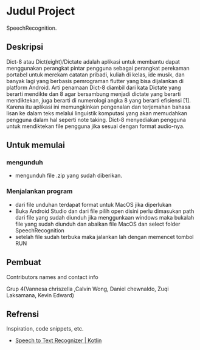 # Judul Project

SpeechRecognition.

## Deskripsi

Dict-8 atau Dict(eight)/Dictate adalah aplikasi untuk membantu dapat menggunakan perangkat pintar pengguna sebagai perangkat perekaman portabel untuk merekam catatan pribadi, kuliah di kelas, ide musik, dan banyak lagi yang berbasis pemrograman flutter yang bisa dijalankan di platform Android. Arti penamaan Dict-8 diambil dari kata Dictate yang berarti mendikte dan 8 agar bersambung menjadi dictate yang berarti mendiktekan, juga berarti di numerologi angka 8 yang berarti efisiensi [1]. Karena itu aplikasi ini memungkinkan pengenalan dan terjemahan bahasa lisan ke dalam teks melalui linguistik komputasi yang akan memudahkan pengguna dalam hal seperti note taking. Dict-8 menyediakan pengguna untuk mendiktekan file pengguna jika sesuai dengan format audio-nya.

## Untuk memulai

### mengunduh

* mengunduh file .zip yang sudah diberikan.

### Menjalankan program

* dari file unduhan terdapat format untuk MacOS jika diperlukan
* Buka Android Studio dan dari file pilih open disini perlu dimasukan path dari file yang sudah diunduh jika menggunkaan windows maka bukalah file yang sudah diunduh dan abaikan   file MacOS dan select folder SpeechRecognition
* setelah file sudah terbuka maka jalankan lah dengan memencet tombol RUN 

## Pembuat

Contributors names and contact info

Grup 4(Vannesa chriszella ,Calvin Wong, Daniel chewnaldo, Zuqi Laksamana, Kevin Edward)


## Refrensi

Inspiration, code snippets, etc.
* [ Speech to Text Recognizer | Kotlin](https://www.youtube.com/watch?v=7o-CeZK0kf4)
